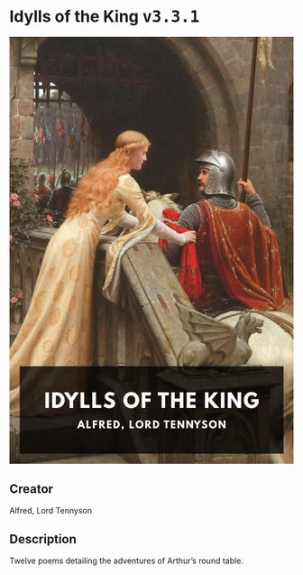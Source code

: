 
# Idylls of the King <kbd>v3.3.1</kbd>

<center>
  <img src="./cover-1024.jpg"/>
</center>

## Creator
Alfred, Lord Tennyson

## Description
Twelve poems detailing the adventures of Arthur’s round table.
